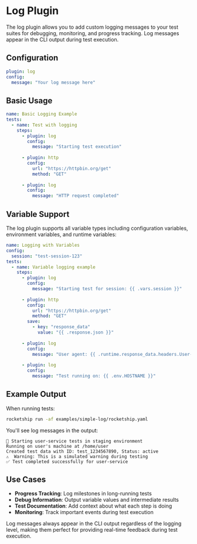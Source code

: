 # Log Plugin

The log plugin allows you to add custom logging messages to your test suites for debugging, monitoring, and progress tracking. Log messages appear in the CLI output during test execution.

## Configuration

```yaml
plugin: log
config:
  message: "Your log message here"
```

## Basic Usage

```yaml
name: Basic Logging Example
tests:
  - name: Test with logging
    steps:
      - plugin: log
        config:
          message: "Starting test execution"
      
      - plugin: http
        config:
          url: "https://httpbin.org/get"
          method: "GET"
      
      - plugin: log
        config:
          message: "HTTP request completed"
```

## Variable Support

The log plugin supports all variable types including configuration variables, environment variables, and runtime variables:

```yaml
name: Logging with Variables
config:
  session: "test-session-123"
tests:
  - name: Variable logging example
    steps:
      - plugin: log
        config:
          message: "Starting test for session: {{ .vars.session }}"
      
      - plugin: http
        config:
          url: "https://httpbin.org/get"
          method: "GET"
        save:
          - key: "response_data"
            value: "{{ .response.json }}"
      
      - plugin: log
        config:
          message: "User agent: {{ .runtime.response_data.headers.User-Agent }}"
      
      - plugin: log
        config:
          message: "Test running on: {{ .env.HOSTNAME }}"
```

## Example Output

When running tests:

```bash
rocketship run -af examples/simple-log/rocketship.yaml
```

You'll see log messages in the output:
```
🚀 Starting user-service tests in staging environment
Running on user's machine at /home/user
Created test data with ID: test_1234567890, Status: active
⚠️  Warning: This is a simulated warning during testing
✅ Test completed successfully for user-service
```

## Use Cases

- **Progress Tracking**: Log milestones in long-running tests
- **Debug Information**: Output variable values and intermediate results
- **Test Documentation**: Add context about what each step is doing
- **Monitoring**: Track important events during test execution

Log messages always appear in the CLI output regardless of the logging level, making them perfect for providing real-time feedback during test execution.